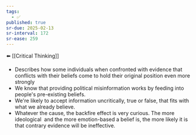 ```yaml
---
tags:
  - ✅
published: true
sr-due: 2025-02-13
sr-interval: 172
sr-ease: 259
---
```

⬅️ [[Critical Thinking]]

- Describes how some individuals when confronted with evidence that conflicts with their beliefs come to hold their original position even more strongly
- We know that providing political misinformation works by feeding into people's pre-existing beliefs.
- We're likely to accept information uncritically, true or false, that fits with what we already believe.
- Whatever the cause, the backfire effect is very curious. The more ideological  and the more emotion-based a belief is, the more likely it is that contrary evidence will be ineffective.